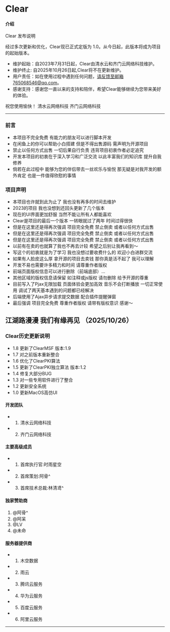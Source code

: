 # Clear

#### 介绍
Clear 发布说明

经过多次更新和优化，Clear现已正式定版为 1.0。从今日起，此版本将成为项目的起始版本。


- 维护起始：自2023年7月31日起，Clear由清水云和齐门云网络科技维护。
- 维护终止:  自2025年10月26日起,Clear将不在更新维护。
- 用户责任：如在使用过程中遇到任何问题，请反馈至邮箱765068546@qq.com。
- 感谢支持：感谢您一直以来的支持和陪伴，希望Clear能够继续为您带来美好的体验。


祝您使用愉快！
清水云网络科技
齐门云网络科技

------------
### 前言

* 本项目不完全免费 有能力的朋友可以进行脚本开发
* 在闲鱼上的你可以帮助小白搭建 但是不得出售源码 需声明为开源项目
* 禁止以任何方式出售 一切后果自行负责 违背项目初衷作者必定追究
* 开发本项目的初衷在于深入学习和广泛交流 以此丰富我们的知识库 提升自我修养
* 倘若在此过程中 能够为您的伴侣带去一丝欢乐与愉悦 那无疑是对我开发的额外肯定 也是一件值得欣慰的事情


### 项目声明

- 本项目也许就到此为止了 我也没有再多的时间去维护
- 2023的项目 我也没想到还回头更新了几个版本
- 现在的UI界面更加舒服 当然不能让所有人都能喜欢
- Clear是项目的最后一个版本 一转眼就过了两年 时间过得很快
- 但是在这里还是得再次强调 项目完全免费 禁止倒卖 或者以任何方式出售
- 但是在这里还是得再次强调 项目完全免费 禁止倒卖 或者以任何方式出售
- 但是在这里还是得再次强调 项目完全免费 禁止倒卖 或者以任何方式出售
- 以前有在卖的也就算了我也不再去计较 希望之后别让我再看到～
- 写这个的初衷就是为了学习 我也没想过要收费什么的 欢迎小白进群交流
- 如果有人脸皮这么厚 拿开源的项目去卖钱 那你真是活不起了 我可以理解
- 开发不易也需要许多精力和时间 请尊重作者版权
- 前端页面版权信息可以进行删除（前端底部）...
- 其他区域的版权信息请保留 如注释或js版权 请勿删除 给予开源的尊重
- 目前写入了Pjax无限加载 页面体验会更加高效 音乐不会打断播放 一切正常使用 调试了两天基本遇到的问题都已经解决
- 后端使用了Ajax异步请求提交数据 配合插件提醒弹窗
- 最后强调 项目完全免费 尊重作者版权 请带有版权意识 感谢～


##   江湖路漫漫 我们有缘再见 （2025/10/26）



### Clear历史更新说明


- 1.8 更新了ClearMSF 版本:1.9
- 1.7 对之前版本重新整合
- 1.6 优化了ClearPKI算法
- 1.5 更新了ClearPKI独立算法 版本:1.2
- 1.4 修复大部分BUG
- 1.3 对一些专用软件进行了整合
- 1.2 更新安全系统
- 1.0 更新MacOS高仿UI

#### 开发团队
- 1. 清水云网络科技
- 2. 齐门云网络科技

#### 主要高级成员

- 1. 首席执行官:时雨星空
- 2. 首席策划:阿骨^
- 3. 首席技术总裁:林清鸢^

#### 独家赞助商

1.  @阿骨^
2.  @阿呆
3.  @LV
4.  @未命


#### 服务器提供商

- 1. 木空数据
- 2. 雨云
- 3. 腾讯云服务
- 4. 华为云服务
- 5. 百度云服务
- 6. 阿里云服务

-------------------